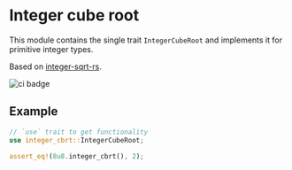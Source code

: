 # Integer cube root

This module contains the single trait `IntegerCubeRoot` and implements it 
for primitive integer types.

Based on [integer-sqrt-rs](https://github.com/derekdreery/integer-sqrt-rs).

![ci badge](https://github.com/maurolacy/integer-cbrt-rs/workflows/Continuous%20integration/badge.svg)

## Example

```rust
// `use` trait to get functionality
use integer_cbrt::IntegerCubeRoot;

assert_eq!(8u8.integer_cbrt(), 2);
```

